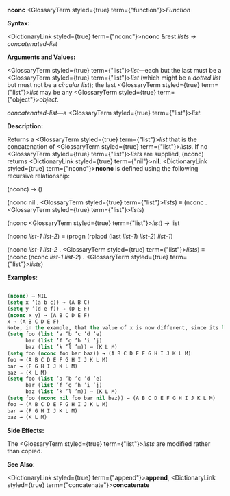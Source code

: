 **nconc** <GlossaryTerm styled={true} term={"function"}><i>Function</i></GlossaryTerm> 



**Syntax:** 



<DictionaryLink styled={true} term={"nconc"}><b>nconc</b></DictionaryLink> &amp;rest *lists → concatenated-list* 



**Arguments and Values:** 



<GlossaryTerm styled={true} term={"list"}><i>list</i></GlossaryTerm>—each but the last must be a <GlossaryTerm styled={true} term={"list"}><i>list</i></GlossaryTerm> (which might be a *dotted list* but must not be a *circular list*); the last <GlossaryTerm styled={true} term={"list"}><i>list</i></GlossaryTerm> may be any <GlossaryTerm styled={true} term={"object"}><i>object</i></GlossaryTerm>. 



*concatenated-list*—a <GlossaryTerm styled={true} term={"list"}><i>list</i></GlossaryTerm>. 



**Description:** 



Returns a <GlossaryTerm styled={true} term={"list"}><i>list</i></GlossaryTerm> that is the concatenation of <GlossaryTerm styled={true} term={"list"}><i>lists</i></GlossaryTerm>. If no <GlossaryTerm styled={true} term={"list"}><i>lists</i></GlossaryTerm> are supplied, (nconc) returns <DictionaryLink styled={true} term={"nil"}><b>nil</b></DictionaryLink>. <DictionaryLink styled={true} term={"nconc"}><b>nconc</b></DictionaryLink> is defined using the following recursive relationship: 



(nconc) → () 



(nconc nil . <GlossaryTerm styled={true} term={"list"}><i>lists</i></GlossaryTerm>) *≡* (nconc . <GlossaryTerm styled={true} term={"list"}><i>lists</i></GlossaryTerm>) 



(nconc <GlossaryTerm styled={true} term={"list"}><i>list</i></GlossaryTerm>) → list 



(nconc *list-1 list-2*) *≡* (progn (rplacd (last *list-1*) *list-2*) *list-1*) 



(nconc *list-1 list-2* . <GlossaryTerm styled={true} term={"list"}><i>lists</i></GlossaryTerm>) *≡* (nconc (nconc *list-1 list-2*) . <GlossaryTerm styled={true} term={"list"}><i>lists</i></GlossaryTerm>) 







 



 



**Examples:**
```lisp

(nconc) → NIL 
(setq x ’(a b c)) → (A B C) 
(setq y ’(d e f)) → (D E F) 
(nconc x y) → (A B C D E F) 
x → (A B C D E F) 
Note, in the example, that the value of x is now different, since its last *cons* has been **rplacd**’d to the value of y. If (nconc x y) were evaluated again, it would yield a piece of a *circular list*, whose printed representation would be (A B C D E F D E F D E F ...), repeating forever; if the **\*print-circle\*** switch were *non-nil*, it would be printed as (A B C . #1=(D E F . #1#)). 
(setq foo (list ’a ’b ’c ’d ’e) 
      bar (list ’f ’g ’h ’i ’j) 
      baz (list ’k ’l ’m)) → (K L M) 
(setq foo (nconc foo bar baz)) → (A B C D E F G H I J K L M) 
foo → (A B C D E F G H I J K L M) 
bar → (F G H I J K L M) 
baz → (K L M) 
(setq foo (list ’a ’b ’c ’d ’e) 
      bar (list ’f ’g ’h ’i ’j) 
      baz (list ’k ’l ’m)) → (K L M) 
(setq foo (nconc nil foo bar nil baz)) → (A B C D E F G H I J K L M) 
foo → (A B C D E F G H I J K L M) 
bar → (F G H I J K L M) 
baz → (K L M) 

```
**Side Effects:** 



The <GlossaryTerm styled={true} term={"list"}><i>lists</i></GlossaryTerm> are modified rather than copied. 



**See Also:** 



<DictionaryLink styled={true} term={"append"}><b>append</b></DictionaryLink>, <DictionaryLink styled={true} term={"concatenate"}><b>concatenate</b></DictionaryLink> 



